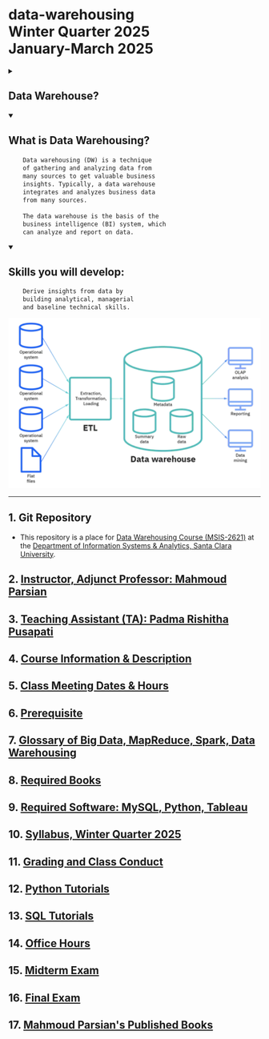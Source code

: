 # data-warehousing </br> Winter Quarter 2025 </br> January-March 2025

<details>

<summary>

## Data Warehouse?

</summary>


		Where do you store a petabyte of 
		data for  business intelligence? 
		A  data warehouse, that’s where. 

</details>

<details open>

<summary>

## What is Data Warehousing?

</summary>

		Data warehousing (DW) is a technique 
		of gathering and analyzing data from 
		many sources to get valuable business 
		insights. Typically, a data warehouse 
		integrates and analyzes business data 
		from many sources. 
		
		The data warehouse is the basis of the 
		business intelligence (BI) system, which 
		can analyze and report on data.

</details>


<details open>

<summary>

## Skills you will develop: 

</summary>


		Derive insights from data by 
		building analytical, managerial 
		and baseline technical skills.

</details>

![](./webdocs/images/data_warehouse_image.png)

---------

## 1. Git Repository

* This repository is a place for [Data Warehousing 
  Course (MSIS-2621)](https://www.scu.edu/business/graduate-degrees/ms-programs/ms-information-systems/curriculum/)
  at the [Department of Information Systems & Analytics, Santa Clara University](https://www.scu.edu/business/isa/).

## 2. [Instructor, Adjunct Professor: Mahmoud Parsian](https://www.scu.edu/business/isa/faculty/parsian/)

## 3. [Teaching Assistant (TA): Padma Rishitha Pusapati](https://www.linkedin.com/in/padma-rishitha-pusapati-a4480b291/)

## 4. [Course Information & Description](./webdocs/docs/course_info_and_desc.md)

## 5. [Class Meeting Dates & Hours](./webdocs/docs/class_meeting_dates_hours.md)

## 6. [Prerequisite](./webdocs/docs/prerequisite.md)

## 7. [Glossary of Big Data, MapReduce, Spark, Data Warehousing](https://github.com/mahmoudparsian/big-data-mapreduce-course/blob/master/slides/glossary/README.md)

## 8. [Required Books](./webdocs/docs/required_books.md)

## 9. [Required Software: MySQL, Python, Tableau](./webdocs/docs/required_software.md)

## 10. [Syllabus, Winter Quarter 2025](./syllabus/README.md)

## 11. [Grading and Class Conduct](./webdocs/docs/grading_and_class_conduct.md)

## 12. [Python Tutorials](./webdocs/docs/python_tutorials.md)

## 13. [SQL Tutorials](./webdocs/docs/sql_tutorials.md)

## 14. [Office Hours](./webdocs/docs/office_hours.md)

## 15. [Midterm Exam](./webdocs/docs/midterm_exam.md)

## 16. [Final Exam](./webdocs/docs/final_exam.md)

## 17. [Mahmoud Parsian's Published Books](./webdocs/docs/mahmoud_parsian_books.md)

